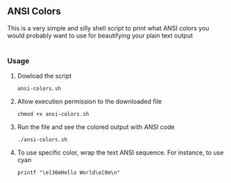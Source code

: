 ## ANSI Colors
This is a very simple and silly shell script to print what ANSI colors you would probably want to use for beautifying your plain text output
<br/>
<br/>

### Usage

1. Dowload the script
    ```
    ansi-colors.sh
    ```

1. Allow execution permission to the downloaded file
    ```
    chmod +x ansi-colors.sh
    ```

1. Run the file and see the colored output with ANSI code
    ```
    ./ansi-colors.sh
    ```

1. To use specific color, wrap the text ANSI sequence. For instance, to use cyan
    ```shell
    printf "\e[36mHello World\e[0m\n"
    ```

